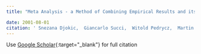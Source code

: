 ```yaml
---
title: "Meta Analysis - a Method of Combining Empirical Results and its Application in Object-Oriented Software Systems"

date: 2001-08-01
citation: ' Snezana Djokic,  Giancarlo Succi,  Witold Pedrycz,  Martin Mintchev, &quot;Meta Analysis - a Method of Combining Empirical Results and its Application in Object-Oriented Software Systems.&quot;, 2001.'
---
```

Use [Google Scholar](https://scholar.google.com/scholar?q=Meta+Analysis+++a+Method+of+Combining+Empirical+Results+and+its+Application+in+Object+Oriented+Software+Systems){:target="_blank"} for full citation